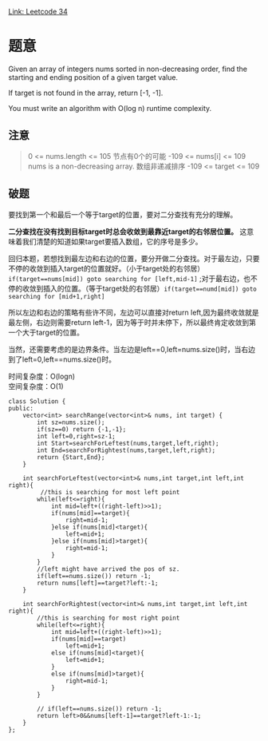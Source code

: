 [Link: Leetcode 34](https://leetcode.cn/problems/find-first-and-last-position-of-element-in-sorted-array/)

# 题意

Given an array of integers nums sorted in non-decreasing order, find the starting and ending position of a given target value.

If target is not found in the array, return [-1, -1].

You must write an algorithm with O(log n) runtime complexity.


## 注意

> 0 <= nums.length <= 105  节点有0个的可能
 -109 <= nums[i] <= 109
 nums is a non-decreasing array. 数组非递减排序
 -109 <= target <= 109

## 破题

要找到第一个和最后一个等于target的位置，要对二分查找有充分的理解。

**二分查找在没有找到目标target时总会收敛到最靠近target的右邻居位置。** 这意味着我们清楚的知道如果target要插入数组，它的序号是多少。

回归本题，若想找到最左边和右边的位置，要分开做二分查找。对于最左边，只要不停的收敛到插入target的位置就好。（小于target处的右邻居）`if(target==nums[mid]) goto searching for [left,mid-1]` ;对于最右边，也不停的收敛到插入的位置。（等于target处的右邻居）`if(target==numd[mid]) goto searching for [mid+1,right]`

所以左边和右边的策略有些许不同，左边可以直接对return left,因为最终收敛就是最左侧，右边则需要return left-1，因为等于时并未停下，所以最终肯定收敛到第一个大于target的位置。

当然，还需要考虑的是边界条件。当左边是left==0,left=nums.size()时，当右边到了left=0,left==nums.size()时。

时间复杂度：O(logn) \
空间复杂度：O(1)

```
class Solution {
public:
    vector<int> searchRange(vector<int>& nums, int target) {
        int sz=nums.size();
        if(sz==0) return {-1,-1};
        int left=0,right=sz-1;
        int Start=searchForLeftest(nums,target,left,right);
        int End=searchForRightest(nums,target,left,right);
        return {Start,End};
    }

    int searchForLeftest(vector<int>& nums,int target,int left,int right){
         //this is searching for most left point
        while(left<=right){
            int mid=left+((right-left)>>1);
            if(nums[mid]==target){
                right=mid-1;
            }else if(nums[mid]<target){
                left=mid+1;
            }else if(nums[mid]>target){
                right=mid-1;
            }
        }
        //left might have arrived the pos of sz.       
        if(left==nums.size()) return -1;
        return nums[left]==target?left:-1;
    }

    int searchForRightest(vector<int>& nums,int target,int left,int right){
        //this is searching for most right point
        while(left<=right){
            int mid=left+((right-left)>>1);
            if(nums[mid]==target)
                left=mid+1;
            else if(nums[mid]<target){
                left=mid+1;
            }
            else if(nums[mid]>target){
                right=mid-1;
            }
        }

        // if(left==nums.size()) return -1;
        return left>0&&nums[left-1]==target?left-1:-1;
    }
};

```





